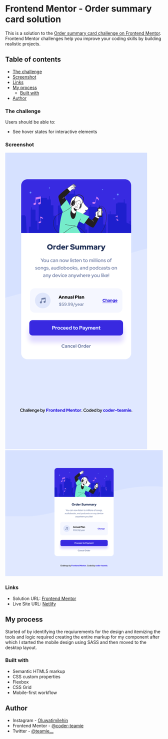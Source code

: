 # Frontend Mentor - Order summary card solution

This is a solution to the [Order summary card challenge on Frontend Mentor](https://www.frontendmentor.io/challenges/order-summary-component-QlPmajDUj). Frontend Mentor challenges help you improve your coding skills by building realistic projects.

## Table of contents

- [The challenge](#the-challenge)
- [Screenshot](#screenshot)
- [Links](#links)
- [My process](#my-process)
  - [Built with](#built-with)
- [Author](#author)

### The challenge

Users should be able to:

- See hover states for interactive elements

### Screenshot

![](/images/mobile-view.png)
![](/images/desktop-view.png)

### Links

- Solution URL: [Frontend Mentor](https://www.frontendmentor.io/solutions/order-summary-component-using-sass-_dHFekXZv)
- Live Site URL: [Netlify](https://coder-teamie-order-summary-component.netlify.app/)

## My process

Started of by identifying the requiurements for the design and itemizing the tools and logic required creating the entire markup for my component after which I started the mobile design using SASS and then moved to the desktop layout.

### Built with

- Semantic HTML5 markup
- CSS custom properties
- Flexbox
- CSS Grid
- Mobile-first workflow

## Author

- Instagram - [Oluwatimilehin](https://www.instagram.com/tea__scripts/)
- Frontend Mentor - [@coder-teamie](https://www.frontendmentor.io/profile/coder-teamie)
- Twitter - [@teamie\_\_](https://twitter.com/tea__scripts)
